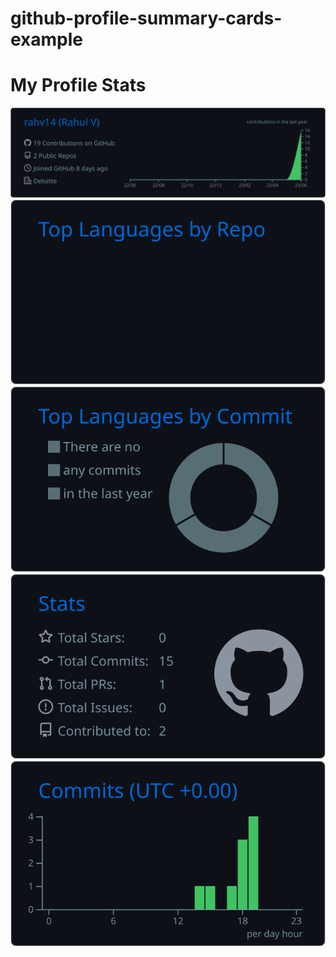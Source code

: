# github-profile-summary-cards-example 


 

# My Profile Stats
[![](https://raw.githubusercontent.com/rahv14/test-snapshot/master/profile-summary-card-output/github_dark/0-profile-details.svg)](https://github.com/vn7n24fzkq/github-profile-summary-cards)
[![](https://raw.githubusercontent.com/rahv14/test-snapshot/master/profile-summary-card-output/github_dark/1-repos-per-language.svg)](https://github.com/vn7n24fzkq/github-profile-summary-cards) [![](https://raw.githubusercontent.com/rahv14/test-snapshot/master/profile-summary-card-output/github_dark/2-most-commit-language.svg)](https://github.com/vn7n24fzkq/github-profile-summary-cards)
[![](https://raw.githubusercontent.com/rahv14/test-snapshot/master/profile-summary-card-output/github_dark/3-stats.svg)](https://github.com/vn7n24fzkq/github-profile-summary-cards) [![](https://raw.githubusercontent.com/rahv14/test-snapshot/master/profile-summary-card-output/github_dark/4-productive-time.svg)](https://github.com/vn7n24fzkq/github-profile-summary-cards)



